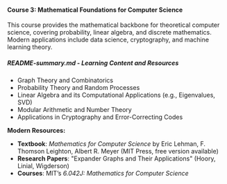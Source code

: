 #### **Course 3: Mathematical Foundations for Computer Science**

This course provides the mathematical backbone for theoretical computer science, covering probability, linear algebra, and discrete mathematics. Modern applications include data science, cryptography, and machine learning theory.

##### README-summary.md - Learning Content and Resources

- Graph Theory and Combinatorics
- Probability Theory and Random Processes
- Linear Algebra and its Computational Applications (e.g., Eigenvalues, SVD)
- Modular Arithmetic and Number Theory
- Applications in Cryptography and Error-Correcting Codes

**Modern Resources:**

- **Textbook**: *Mathematics for Computer Science* by Eric Lehman, F. Thomson Leighton, Albert R. Meyer (MIT Press, free version available)
- **Research Papers**: "Expander Graphs and Their Applications" (Hoory, Linial, Wigderson)
- **Courses**: MIT’s *6.042J: Mathematics for Computer Science*
